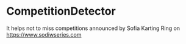 # CompetitionDetector
It helps not to miss competitions announced by Sofia Karting Ring on https://www.sodiwseries.com
